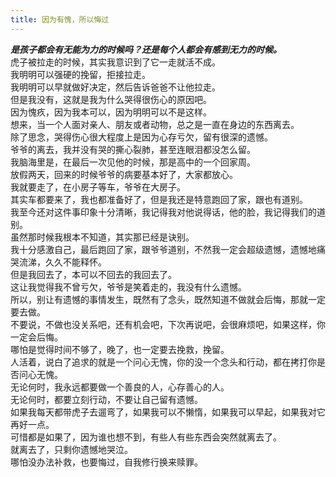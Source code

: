 ```yaml
---
title: 因为有愧，所以悔过
---
```

***是孩子都会有无能为力的时候吗？还是每个人都会有感到无力的时候。***  
虎子被拉走的时候，其实我意识到了它一走就活不成。  
我明明可以强硬的挽留，拒接拉走。  
我明明可以早就做好决定，然后告诉爸爸不让他拉走。  
但是我没有，这就是我为什么哭得很伤心的原因吧。  
因为愧疚，因为我本可以，因为明明可以不是这样。  
想来，当一个人面对亲人、朋友或者动物，总之是一直在身边的东西离去。  
除了思念，哭得伤心很大程度上是因为心存亏欠，留有很深的遗憾。  
爷爷的离去，我并没有哭的撕心裂肺，甚至连眼泪都没怎么留。  
我脑海里是，在最后一次见他的时候，那是高中的一个回家周。  
放假两天，回来的时候爷爷的病要基本好了，大家都放心。  
我就要走了，在小房子等车，爷爷在大房子。  
其实车都要来了，我也都准备好了，但是我还是特意跑回了家，跟也有道别。  
我至今还对这件事印象十分清晰，我记得我对他说得话，他的脸，我记得我们的道别。  
虽然那时候我根本不知道，其实那已经是诀别。  
我十分感激自己，最后跑回了家，跟爷爷道别，不然我一定会超级遗憾，遗憾地痛哭流涕，久久不能释怀。  
但是我回去了，本可以不回去的我回去了。  
这让我觉得我不曾亏欠，爷爷是笑着走的，我没有什么遗憾。  
所以，别让有遗憾的事情发生，既然有了念头，既然知道不做就会后悔，那就一定要去做。  
不要说，不做也没关系吧，还有机会吧，下次再说吧，会很麻烦吧，如果这样，你一定会后悔。  
哪怕是觉得时间不够了，晚了，也一定要去挽救，挽留。  
人活着，说白了追求的就是一个问心无愧，你的没一个念头和行动，都在拷打你是否问心无愧。  
无论何时，我永远都要做一个善良的人，心存善心的人。  
无论何时，都要立刻行动，不要让自己留有遗憾。  
如果我每天都带虎子去遛弯了，如果我可以不懒惰，如果我可以早起，如果我对它再好一点。  
可惜都是如果了，因为谁也想不到，有些人有些东西会突然就离去了。  
就离去了，只剩你遗憾地哭泣。  
哪怕没办法补救，也要悔过，自我修行换来赎罪。  